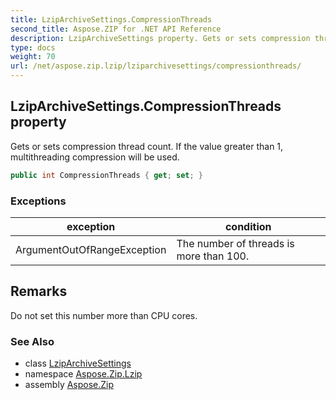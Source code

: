 ```yaml
---
title: LzipArchiveSettings.CompressionThreads
second_title: Aspose.ZIP for .NET API Reference
description: LzipArchiveSettings property. Gets or sets compression thread count. If the value greater than 1 multithreading compression will be used
type: docs
weight: 70
url: /net/aspose.zip.lzip/lziparchivesettings/compressionthreads/
---
```

## LzipArchiveSettings.CompressionThreads property

Gets or sets compression thread count. If the value greater than 1, multithreading compression will be used.

```csharp
public int CompressionThreads { get; set; }
```

### Exceptions

| exception | condition |
| --- | --- |
| ArgumentOutOfRangeException | The number of threads is more than 100. |

## Remarks

Do not set this number more than CPU cores.

### See Also

* class [LzipArchiveSettings](../)
* namespace [Aspose.Zip.Lzip](../../lziparchivesettings/)
* assembly [Aspose.Zip](../../../)


